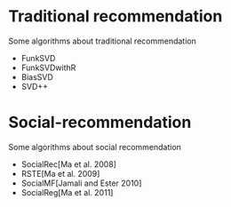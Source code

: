 # Traditional recommendation
Some algorithms about traditional recommendation

* FunkSVD
* FunkSVDwithR
* BiasSVD
* SVD++
# Social-recommendation
Some algorithms about social recommendation

* SocialRec[Ma et al. 2008]
* RSTE[Ma et al. 2009]
* SocialMF[Jamali and Ester 2010]
* SocialReg[Ma et al. 2011]

